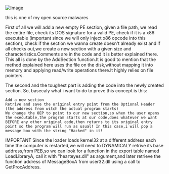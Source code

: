 
![Image](https://cdn.discordapp.com/attachments/1261466827968745492/1277691700244123721/d1772bf5-b2ea-468f-9b6a-a208e1beaa9c.jpg?ex=66ce169f&is=66ccc51f&hm=387f1b13f0552d6118889a8be8017f2da3c80b07278e11620af7b11a0cef5345&)

this is one of my open source malwares


First of all we will add a new empty PE section, given a file path, we read the entire file, check its DOS signature for a valid PE, check if it is a x86 executable (important since we will only inject x86 opcode into this section), check if the section we wanna create doesn't already exist and if all checks out,we create a new section with a given size and characteristics.Comments are in the code and it is better explained there.
This all is done by the AddSection function.It is good to mention that the method explained here uses the file on the disk,without mapping it into memory and applying read/write operations there.It highly relies on file pointers.

The second and the toughest part is adding the code into the newly created section.
So, basecaly what i want to do to prove this concept is this:

    Add a new section
    Retrive and save the original entry point from the Optional Header (the address from witch the actual program starts)
    We change the OEP to point to our new section,so when the user opens the executable,the program starts at our code,does whatever we want BEFORE any other original code,then returns to its original entry point so the program will run as usual! In this case,i will pop a message box with the string "Hacked" in it!

IMPORTANT
Since the loader loads kernel32 at a different address each time the computer is restarted,we will need to DYNAMICALY retrive its base address,from PEB,so we can look for a function in the export table named LoadLibraryA, call it with "hearteyes.dll" as argument,and later retrieve the function address of MessageBoxA from user32.dll using a call to GetProcAddress.
